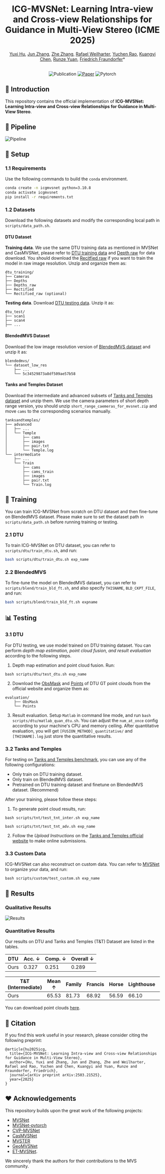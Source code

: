<h1 align="center">ICG-MVSNet: Learning Intra-view and Cross-view Relationships for Guidance in Multi-View Stereo (ICME 2025)</h1>

<div align="center">
    <a href="https://yuhsihu.github.io" target='_blank'>Yuxi Hu</a>, 
    <a href="https://halajun.github.io/" target='_blank'>Jun Zhang</a>,  
    <a href="https://www.doublez.site" target='_blank'>Zhe Zhang</a>, 
    <a href="https://www.tugraz.at/institute/icg/research/team-fraundorfer/people/rafael-weilharter" target='_blank'>Rafael Weilharter</a>, 
    <a href="https://yuchenrao.github.io/" target='_blank'>Yuchen Rao</a>, 
    <a href="https://easonchen99.github.io/Homepage/" target='_blank'>Kuangyi Chen</a>, 
    <a href="https://scholar.google.com/citations?user=Qf-_DhUAAAAJ&hl=en" target='_blank'>Runze Yuan</a>, 
    <a href="https://www.tugraz.at/institute/icg/research/team-fraundorfer/people/friedrich-fraundorfer/" target='_blank'>Friedrich Fraundorfer</a>*
</div>

<br />

<div align="center">

![Publication](https://img.shields.io/badge/2025-ICME-2978b5)
[![Paper](http://img.shields.io/badge/arxiv-arxiv.2503.21525-B31B1B?logo=arXiv&logoColor=green)](https://arxiv.org/abs/2503.21525)
![Pytorch](https://img.shields.io/badge/PyTorch-ee4c2c?logo=pytorch&logoColor=white)

</div>

##  📌 Introduction
This repository contains the official implementation of **ICG-MVSNet: Learning Intra-view and Cross-view Relationships for Guidance in Multi-View Stereo**. 

## 🚀 Pipeline
![Pipeline](assets/pipeline.png)

## 🔧 Setup

### 1.1 Requirements

Use the following commands to build the `conda` environment.

```bash
conda create -n icgmvsnet python=3.10.8
conda activate icgmvsnet
pip install -r requirements.txt
```

### 1.2 Datasets

Download the following datasets and modify the corresponding local path in `scripts/data_path.sh`.

#### DTU Dataset

**Training data**. We use the same DTU training data as mentioned in MVSNet and CasMVSNet, please refer to [DTU training data](https://drive.google.com/file/d/1eDjh-_bxKKnEuz5h-HXS7EDJn59clx6V/view) and [Depth raw](https://virutalbuy-public.oss-cn-hangzhou.aliyuncs.com/share/cascade-stereo/CasMVSNet/dtu_data/dtu_train_hr/Depths_raw.zip) for data download. You should download the [Recitfied raw](http://roboimagedata2.compute.dtu.dk/data/MVS/Rectified.zip) if you want to train the model in raw image resolution. Unzip and organize them as:

```
dtu_training/
├── Cameras
├── Depths
├── Depths_raw
├── Rectified
└── Rectified_raw (optional)
```

**Testing data**. Download [DTU testing data](https://drive.google.com/file/d/135oKPefcPTsdtLRzoDAQtPpHuoIrpRI_/view). Unzip it as:


```
dtu_test/
├── scan1
├── scan4
├── ...
```

#### BlendedMVS Dataset

Download the low image resolution version of [BlendedMVS dataset](https://drive.google.com/file/d/1ilxls-VJNvJnB7IaFj7P0ehMPr7ikRCb/view) and unzip it as:

```
blendedmvs/
└── dataset_low_res
    ├── ...
    └── 5c34529873a8df509ae57b58
```

#### Tanks and Temples Dataset

Download the intermediate and advanced subsets of [Tanks and Temples dataset](https://drive.google.com/file/d/1YArOJaX9WVLJh4757uE8AEREYkgszrCo/view) and unzip them. We use the camera parameters of short depth range version, you should unzip `short_range_caemeras_for_mvsnet.zip` and move `cams` to the corresponding scenarios manually.

```
tanksandtemples/
├── advanced
│   ├── ...
│   └── Temple
│       ├── cams
│       ├── images
│       ├── pair.txt
│       └── Temple.log
└── intermediate
    ├── ...
    └── Train
        ├── cams
        ├── cams_train
        ├── images
        ├── pair.txt
        └── Train.log
```

## 🧠 Training

You can train ICG-MVSNet from scratch on DTU dataset and then fine-tune on BlendedMVS dataset. Please make sure to set the dataset path in `scripts/data_path.sh` before running training or testing.

### 2.1 DTU

To train ICG-MVSNet on DTU dataset, you can refer to `scripts/dtu/train_dtu.sh`, and run:

```bash
bash scripts/dtu/train_dtu.sh exp_name
```

### 2.2 BlendedMVS

To fine-tune the model on BlendedMVS dataset, you can refer to `scripts/blend/train_bld_ft.sh`, and also specify `THISNAME`, `BLD_CKPT_FILE`, and run:

```bash
bash scripts/blend/train_bld_ft.sh expname
```

## 📊 Testing

### 3.1 DTU

For DTU testing, we use model trained on DTU training dataset. You can perform *depth map estimation, point cloud fusion, and result evaluation* according to the following steps.
1. Depth map estimation and point cloud fusion. Run:

```
bash scripts/dtu/test_dtu.sh exp_name
```

2. Download the [ObsMask](http://roboimagedata2.compute.dtu.dk/data/MVS/SampleSet.zip) and [Points](http://roboimagedata2.compute.dtu.dk/data/MVS/Points.zip) of DTU GT point clouds from the official website and organize them as:

```
evaluation/
    ├── ObsMask
    └── Points
```

3. Result evaluation. Setup `Matlab` in command line mode, and run `bash scripts/dtu/matlab_quan_dtu.sh`. You can adjust the `num_at_once` config according to your machine's CPU and memory ceiling. After quantitative evaluation, you will get `[FUSION_METHOD]_quantitative/` and `[THISNAME].log` just store the quantitative results.

### 3.2 Tanks and Temples

For testing on [Tanks and Temples benchmark](https://www.tanksandtemples.org/leaderboard/), you can use any of the following configurations:
- Only train on DTU training dataset.
- Only train on BlendedMVS dataset.
- Pretrained on DTU training dataset and finetune on BlendedMVS dataset. (Recommend)

After your training, please follow these steps:
1. To generate point cloud results, run:

```
bash scripts/tnt/test_tnt_inter.sh exp_name
```
```
bash scripts/tnt/test_tnt_adv.sh exp_name
``` 

2. Follow the *Upload Instructions* on the [Tanks and Temples official website](https://www.tanksandtemples.org/submit/) to make online submissions.

### 3.3 Custom Data

ICG-MVSNet can also reconstruct on custom data. You can refer to [MVSNet](https://github.com/YoYo000/MVSNet#file-formats) to organize your data, and run:

```
bash scripts/custom/test_custom.sh exp_name
```

## 🎯 Results  
### Qualitative Results  
![Results](assets/dtu-visual.png)  

### Quantitative Results  
Our results on DTU and Tanks and Temples (T&T) Dataset are listed in the tables.

| DTU | Acc. ↓ | Comp. ↓ | Overall ↓ |
| ----------- | ------ | ------- | --------- |
| Ours   | 0.327 | 0.251  | 0.289    |

| T&T (Intermediate) | Mean ↑ | Family | Francis | Horse | Lighthouse | M60   | Panther | Playground | Train |
| ------------------ | ------ | ------ | ------- | ----- | ---------- | ----- | ------- | ---------- | ----- |
| Ours          | 65.53  | 81.73  | 68.92   | 56.59 | 66.10      | 64.86 | 64.41   | 62.33      | 59.26 |

You can download point clouds [here](https://cloud.tugraz.at/index.php/s/bfC3ykYt7BszG8C).
## 🔗 Citation
If you find this work useful in your research, please consider citing the following preprint:
```
@article{hu2025icg,
  title={ICG-MVSNet: Learning Intra-view and Cross-view Relationships for Guidance in Multi-View Stereo},
  author={Hu, Yuxi and Zhang, Jun and Zhang, Zhe and Weilharter, Rafael and Rao, Yuchen and Chen, Kuangyi and Yuan, Runze and Fraundorfer, Friedrich},
  journal={arXiv preprint arXiv:2503.21525},
  year={2025}
}
```

## ❤️ Acknowledgements
This repository builds upon the great work of the following projects:
- [MVSNet](https://github.com/YoYo000/MVSNet)
- [MVSNet-pytorch](https://github.com/xy-guo/MVSNet_pytorch)
- [CVP-MVSNet](https://github.com/JiayuYANG/CVP-MVSNet)
- [CasMVSNet](https://github.com/alibaba/cascade-stereo)
- [MVSTER](https://github.com/JeffWang987/MVSTER)
- [GeoMVSNet](https://github.com/doubleZ0108/GeoMVSNet)
- [ET-MVSNet](https://github.com/TQTQliu/ET-MVSNet).

We sincerely thank the authors for their contributions to the MVS community.